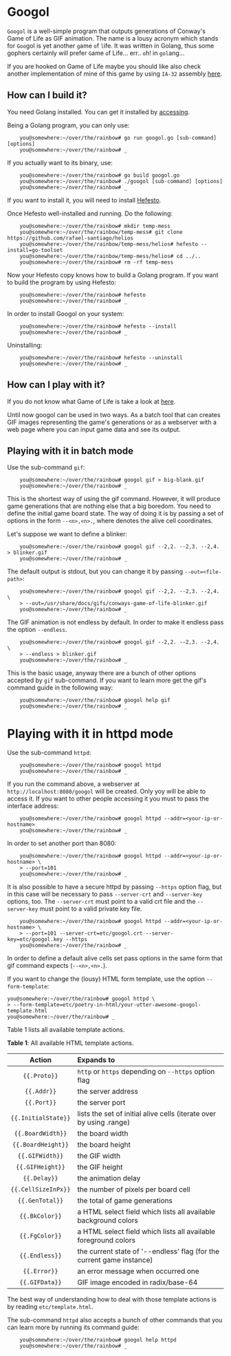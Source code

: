 # Googol

``Googol`` is a well-simple program that outputs generations of Conway's Game of Life as GIF animation. The name is a
lousy acronym which stands for ``Goo``gol is yet another ``g``ame ``o``f ``l``ife. It was written in Golang, thus some
gophers certainly will prefer ``G``ame ``o``f Life... err..  ``o``h! in ``gol``ang...

If you are hooked on Game of Life maybe you should like also check another implementation of mine of this game by using
``IA-32`` assembly [here](https://github.com/rafael-santiago/life).

## How can I build it?

You need Golang installed. You can get it installed by [accessing](https://golang.org/dl).

Being a Golang program, you can only use:

```
    you@somewhere:~/over/the/rainbow# go run googol.go [sub-command] [options]
    you@somewhere:~/over/the/rainbow# _
```

If you actually want to its binary, use:

```
    you@somewhere:~/over/the/rainbow# go build googol.go
    you@somewhere:~/over/the/rainbow# ./googol [sub-command] [options]
    you@somewhere:~/over/the/rainbow# _
```

If you want to install it, you will need to install [Hefesto](https://github.com/rafael-santiago/hefesto).

Once Hefesto well-installed and running. Do the following:

```
    you@somewhere:~/over/the/rainbow# mkdir temp-mess
    you@somewhere:~/over/the/rainbow/temp-mess# git clone https://github.com/rafael-santiago/helios
    you@somewhere:~/over/the/rainbow/temp-mess/helios# hefesto --install=go-toolset
    you@somewhere:~/over/the/rainbow/temp-mess/helios# cd ../..
    you@somewhere:~/over/the/rainbow# rm -rf temp-mess
```

Now your Hefesto copy knows how to build a Golang program. If you want to build the program by using Hefesto:

```
    you@somewhere:~/over/the/rainbow# hefesto
    you@somewhere:~/over/the/rainbow# _
```

In order to install Googol on your system:

```
    you@somewhere:~/over/the/rainbow# hefesto --install
    you@somewhere:~/over/the/rainbow# _
```

Uninstalling:

```
    you@somewhere:~/over/the/rainbow# hefesto --uninstall
    you@somewhere:~/over/the/rainbow# _
```

## How can I play with it?

If you do not know what Game of Life is take a look at [here](https://www.conwaylife.com).

Until now googol can be used in two ways. As a batch tool that can creates GIF images representing the game's generations
or as a webserver with a web page where you can input game data and see its output.

## Playing with it in batch mode

Use the sub-command ``gif``:

```
    you@somewhere:~/over/the/rainbow# googol gif > big-blank.gif
    you@somewhere:~/over/the/rainbow# _
```

This is the shortest way of using the gif command. However, it will produce game generations that are nothing else that a
big boredom. You need to define the initial game board state. The way of doing it is by passing a set of options in the
form ``--<n>,<n>.``, where <n> denotes the alive cell coordinates.

Let's suppose we want to define a blinker:

```
    you@somewhere:~/over/the/rainbow# googol gif --2,2. --2,3. --2,4. > blinker.gif
    you@somewhere:~/over/the/rainbow# _
```

The default output is stdout, but you can change it by passing ``--out=<file-path>``:

```
    you@somewhere:~/over/the/rainbow# googol gif --2,2. --2,3. --2,4. \
    > --out=/usr/share/docs/gifs/conways-game-of-life-blinker.gif
    you@somewhere:~/over/the/rainbow# _
```

The GIF animation is not endless by default. In order to make it endless pass the option ``--endless``.

```
    you@somewhere:~/over/the/rainbow# googol gif --2,2. --2,3. --2,4. \
    > --endless > blinker.gif
    you@somewhere:~/over/the/rainbow# _
```

This is the basic usage, anyway there are a bunch of other options accepted by ``gif`` sub-command. If you want to learn
more get the gif's command guide in the following way:

```
    you@somewhere:~/over/the/rainbow# googol help gif
    you@somewhere:~/over/the/rainbow# _
```

# Playing with it in httpd mode

Use the sub-command ``httpd``:

```
    you@somewhere:~/over/the/rainbow# googol httpd
    you@somewhere:~/over/the/rainbow# _
```

If you run the command above, a webserver at ``http://localhost:8080/googol`` will be created. Only yoy will be able to
access it. If you want to other people accessing it you must to pass the interface address:

```
    you@somewhere:~/over/the/rainbow# googol httpd --addr=<your-ip-or-hostname>
    you@somewhere:~/over/the/rainbow# _
```

In order to set another port than 8080:

```
    you@somewhere:~/over/the/rainbow# googol httpd --addr=<your-ip-or-hostname> \
    > --port=101
    you@somewhere:~/over/the/rainbow# _
```

It is also possible to have a secure httpd by passing ``--https`` option flag, but in this case will be necessary to pass
``--server-crt`` and ``--server-key`` options, too. The ``--server-crt`` must point to a valid crt file and the
``--server-key`` must point to a valid private key file.

```
    you@somewhere:~/over/the/rainbow# googol httpd --addr=<your-ip-or-hostname> \
    > --port=101 --server-crt=etc/googol.crt --server-key=etc/googol.key --https
    you@somewhere:~/over/the/rainbow# _
```

In order to define a default alive cells set pass options in the same form that gif command expects (``--<n>,<n>.``).

If you want to change the (lousy) HTML form template, use the option ``--form-template``:

    you@somewhere:~/over/the/rainbow# googol httpd \
    > --form-template=etc/poetry-in-html/your-utter-awesome-googol-template.html
    you@somewhere:~/over/the/rainbow# _

Table 1 lists all available template actions.

**Table 1**: All available HTML template actions.

| Action | Expands to |
|:------:|:-----------|
|``{{.Proto}}``|``http`` or ``https`` depending on ``--https`` option flag|
|``{{.Addr}}``|the server address|
|``{{.Port}}``| the server port|
|``{{.InitialState}}``|lists the set of initial alive cells (iterate over by using .range)|
|``{{.BoardWidth}}``|the board width|
|``{{.BoardHeight}}``|the board height|
|``{{.GIFWidth}}``|the GIF width|
|``{{.GIFHeight}}``|the GIF height|
|``{{.Delay}}``|the animation delay|
|``{{.CellSizeInPx}}``|the number of pixels per board cell|
|``{{.GenTotal}}``|the total of game generations|
|``{{.BkColor}}``|a HTML select field which lists all available background colors|
|``{{.FgColor}}``|a HTML select field which lists all available foreground colors|
|``{{.Endless}}``|the current state of '--endless' flag (for the current game instance)|
|``{{.Error}}``|an error message when occurred one|
|``{{.GIFData}}``|GIF image encoded in radix/base-64|

The best way of understanding how to deal with those template actions is by reading ``etc/template.html``.

The sub-command ``httpd`` also accepts a bunch of other commands that you can learn more by running its command guide:

```
    you@somewhere:~/over/the/rainbow# googol help httpd
    you@somewhere:~/over/the/rainbow# _
```
